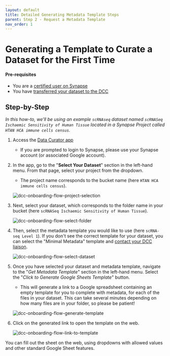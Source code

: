 ```yaml
---
layout: default
title: Detailed Generating Metadata Template Steps
parent: Step 2 - Request a Metadata Template
nav_order: 1
---
```


# Generating a Template to Curate a Dataset for the First Time

#### Pre-requisites
- You are a [certified user on Synapse](https://docs.synapse.org/articles/accounts_certified_users_and_profile_validation.html#certified-users)
- You have [transferred your dataset to the DCC](uploading-data)


## Step-by-Step
    
_In this how-to, we'll be using an example `scRNAseq` dataset named `scRNASeq Ischaemic Sensitivity of Human Tissue` located in a Synapse Project called `HTAN HCA immune cells census`._
    
1. Access the [Data Curator app](https://www.synapse.org/#!Wiki:syn20681266/ENTITY)
    - If you are prompted to login to Synapse, please use your Synapse account (or associated Google account).
  
2. In the app, go to the "**Select Your Dataset**" section in the left-hand menu. From that page, select your project from the dropdown. 
    - The project name corresponds to the bucket name (here `HTAN HCA immune cells census`).  

    ![dcc-onboarding-flow-project-selection](https://user-images.githubusercontent.com/12868382/86056211-f40e2700-ba11-11ea-8d31-cbd7fc60e95c.png)
    
3. Next, select your dataset, which corresponds to the folder name in your bucket (here `scRNASeq Ischaemic Sensitivity of Human Tissue`).

    ![dcc-onboarding-flow-select-folder](https://user-images.githubusercontent.com/12868382/86056396-3b94b300-ba12-11ea-89e9-1f6bfc9f50cd.png)

4. Then, select the metadata template you would like to use (here `scRNA-seq Level 1`). If you don't see the correct template for your dataset, you can select the "Minimal Metadata" template and [contact your DCC liaison](step-1).

    ![dcc-onboarding-flow-select-dataset](https://user-images.githubusercontent.com/12868382/86056447-523b0a00-ba12-11ea-8a97-3311dccaedb1.png)


5. Once you have selected your dataset and metadata template, navigate to the "*Get Metadata Template*" section in the left-hand menu. Select the "*Click to Generate Google Sheets Template*" button. 
    - This will generate a link to a Google spreadsheet containing an empty template for you to complete with metadata, for each of the files in your dataset. This can take several minutes depending on how many files are in your folder, so please be patient!

    ![dcc-onboarding-flow-generate-template](https://user-images.githubusercontent.com/12868382/86057211-9aa6f780-ba13-11ea-9430-35a7f1e4c3e2.png)

 
6. Click on the generated link to open the template on the web. 

    ![dcc-onboarding-flow-link-to-template](https://user-images.githubusercontent.com/12868382/86057431-04bf9c80-ba14-11ea-936a-3203ab5bb893.png)

 

You can fill out the sheet on the web, using dropdowns with allowed values and other standard Google Sheet features.

